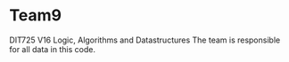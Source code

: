 # Team9
DIT725 V16 Logic, Algorithms and Datastructures
The team is responsible for all data in this code.
